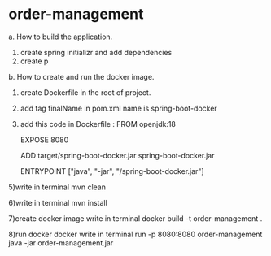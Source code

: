 # order-management
a.	How to build the application.
1) create spring initializr and add dependencies
2) create p







b.	How to create and run the docker image.

1) create Dockerfile in the root of project.

2) add tag finalName in pom.xml name is spring-boot-docker

3) add this code in Dockerfile :
    FROM openjdk:18
   
    EXPOSE 8080
   
    ADD target/spring-boot-docker.jar spring-boot-docker.jar
   
    ENTRYPOINT ["java", "-jar", "/spring-boot-docker.jar"]
   
   
5)write in terminal mvn clean

6)write in terminal mvn install

7)create docker image write in terminal docker build -t order-management .

8)run docker docker write in terminal run -p 8080:8080 order-management java -jar order-management.jar
